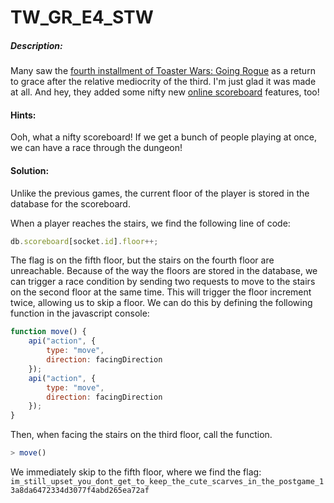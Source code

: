 # TW_GR_E4_STW
##### Description:
Many saw the [fourth installment of Toaster Wars: Going Rogue](http://shell2017.picoctf.com:31884) as a return to grace after the relative mediocrity of the third. I'm just glad it was made at all. And hey, they added some nifty new [online scoreboard](http://shell2017.picoctf.com:31884/scoreboard) features, too!

#### Hints:
Ooh, what a nifty scoreboard! If we get a bunch of people playing at once, we can have a race through the dungeon!

#### Solution:

Unlike the previous games, the current floor of the player is stored in the database
for the scoreboard.

When a player reaches the stairs, we find the following line of code:
```javascript
db.scoreboard[socket.id].floor++;
```

The flag is on the fifth floor, but the stairs on the fourth floor are unreachable.
Because of the way the floors are stored in the database, we can trigger a race condition
by sending two requests to move to the stairs on the second floor at the same time.
This will trigger the floor increment twice, allowing us to skip a floor.
We can do this by defining the following function in the javascript console:

```javascript
function move() {
    api("action", {
        type: "move",
        direction: facingDirection
    });
    api("action", {
        type: "move",
        direction: facingDirection
    });
}
```

Then, when facing the stairs on the third floor, call the function.
```javascript
> move()
```

We immediately skip to the fifth floor, where we find the flag:
`im_still_upset_you_dont_get_to_keep_the_cute_scarves_in_the_postgame_13a8da6472334d3077f4abd265ea72af`

